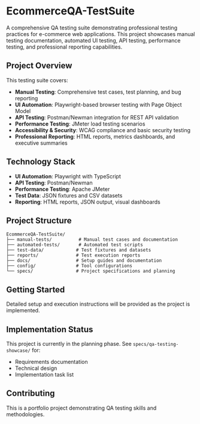 # EcommerceQA-TestSuite

A comprehensive QA testing suite demonstrating professional testing practices for e-commerce web applications. This project showcases manual testing documentation, automated UI testing, API testing, performance testing, and professional reporting capabilities.

## Project Overview

This testing suite covers:
- **Manual Testing**: Comprehensive test cases, test planning, and bug reporting
- **UI Automation**: Playwright-based browser testing with Page Object Model
- **API Testing**: Postman/Newman integration for REST API validation
- **Performance Testing**: JMeter load testing scenarios
- **Accessibility & Security**: WCAG compliance and basic security testing
- **Professional Reporting**: HTML reports, metrics dashboards, and executive summaries

## Technology Stack

- **UI Automation**: Playwright with TypeScript
- **API Testing**: Postman/Newman
- **Performance Testing**: Apache JMeter
- **Test Data**: JSON fixtures and CSV datasets
- **Reporting**: HTML reports, JSON output, visual dashboards

## Project Structure

```
EcommerceQA-TestSuite/
├── manual-tests/          # Manual test cases and documentation
├── automated-tests/       # Automated test scripts
├── test-data/            # Test fixtures and datasets
├── reports/              # Test execution reports
├── docs/                 # Setup guides and documentation
├── config/               # Tool configurations
└── specs/                # Project specifications and planning
```

## Getting Started

Detailed setup and execution instructions will be provided as the project is implemented.

## Implementation Status

This project is currently in the planning phase. See `specs/qa-testing-showcase/` for:
- Requirements documentation
- Technical design
- Implementation task list

## Contributing

This is a portfolio project demonstrating QA testing skills and methodologies.